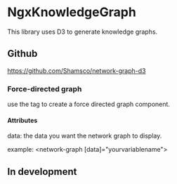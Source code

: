 # NgxKnowledgeGraph

This library uses D3 to generate knowledge graphs.

## Github

https://github.com/Shamsco/network-graph-d3

### Force-directed graph

use the <network-graph> tag to create a force directed graph component.

#### Attributes

data: the data you want the network graph to display.

example: <network-graph [data]="yourvariablename">

## In development
